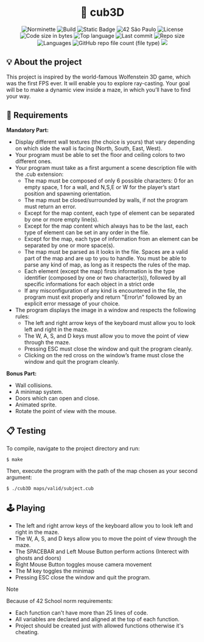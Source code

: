 <h1 align="center">
🎲 cub3D
</h1>

<div align = center>

![Norminette](https://github.com/phspeters/cub3D/actions/workflows/norminette.yml/badge.svg)
![Build](https://github.com/phspeters/cub3D/actions/workflows/build.yml/badge.svg)
![Static Badge](https://custom-icon-badges.demolab.com/badge/Cub_3D-42-blue?logo=repo)
![42 São Paulo](https://custom-icon-badges.demolab.com/badge/42-SP-1E2952)
![License](https://custom-icon-badges.demolab.com/github/license/phspeters/cub3D?logo=law&color=dark-green)
![Code size in bytes](https://custom-icon-badges.demolab.com/github/languages/code-size/phspeters/cub3D?logo=file-code&color=dark-green)
![Top language](https://custom-icon-badges.demolab.com/github/languages/top/phspeters/cub3D?color=dark-green)
![Last commit](https://custom-icon-badges.demolab.com/github/last-commit/phspeters/cub3D?logo=history&color=dark-green)
![Repo size](https://custom-icon-badges.demolab.com/github/repo-size/phspeters/cub3D?logo=database)
![Languages](https://custom-icon-badges.demolab.com/github/languages/count/phspeters/cub3D?logo=command-palette&color=red)
![GitHub repo file count (file type)](https://custom-icon-badges.demolab.com/github/directory-file-count/phspeters/cub3D%2Fsrc?logo=file&label=files%20sources&color=8602b1)
![](https://img.shields.io/github/forks/phspeters/cub3D)

</div>

## 💡 About the project

This project is inspired by the world-famous Wolfenstein 3D game, which was the first FPS ever. It will enable you to explore ray-casting. Your goal will be to make a dynamic view inside a maze, in which you’ll have to find your way.

## 📝 Requirements

**Mandatory Part:**

- Display different wall textures (the choice is yours) that vary depending on which side the wall is facing (North, South, East, West).
- Your program must be able to set the floor and ceiling colors to two different ones.
- Your program must take as a first argument a scene description file with the .cub extension:
  	- The map must be composed of only 6 possible characters: 0 for an empty space, 1 for a wall, and N,S,E or W for the player’s start position and spawning orientation.
    - The map must be closed/surrounded by walls, if not the program must return an error.
	- Except for the map content, each type of element can be separated by one or more empty line(s).
	- Except for the map content which always has to be the last, each type of element can be set in any order in the file.
	- Except for the map, each type of information from an element can be separated by one or more space(s).
	- The map must be parsed as it looks in the file. Spaces are a valid part of the map and are up to you to handle. You must be able to parse any kind of map, as long as it respects the rules of the map.
	- Each element (except the map) firsts information is the type identifier (composed by one or two character(s)), followed by all specific informations for each object in a strict orde
	- If any misconfiguration of any kind is encountered in the file, the program must exit properly and return "Error\n" followed by an explicit error message of your choice.
- The program displays the image in a window and respects the following rules:
	- The left and right arrow keys of the keyboard must allow you to look left and right in the maze.
	- The W, A, S, and D keys must allow you to move the point of view through the maze.
	- Pressing ESC must close the window and quit the program cleanly.
	- Clicking on the red cross on the window’s frame must close the window and quit the program cleanly.

**Bonus Part:**

- Wall collisions.
- A minimap system.
- Doors which can open and close.
- Animated sprite.
- Rotate the point of view with the mouse.

## 📋 Testing

To compile, navigate to the project directory and run:

```shell
$ make 
```

Then, execute the program with the path of the map chosen as your second argument:

```shell
$ ./cub3D maps/valid/subject.cub
```

## 🕹️ Playing

- The left and right arrow keys of the keyboard allow you to look left and right in the maze.
- The W, A, S, and D keys allow you to move the point of view through the maze.
- The SPACEBAR and Left Mouse Button perform actions (Interect with ghosts and doors)
- Right Mouse Button toggles mouse camera movement
- The M key toggles the minimap
- Pressing ESC close the window and quit the program.

> [!NOTE]
> Because of 42 School norm requirements:
> * Each function can't have more than 25 lines of code.
> * All variables are declared and aligned at the top of each function.
> * Project should be created just with allowed functions otherwise it's cheating.